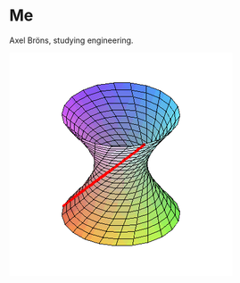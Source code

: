 # Me #

Axel Bröns, studying engineering.

![](https://github.com/axelbrons/axelbrons/blob/main/gif1.gif)


<!---
axelbrons/axelbrons is a ✨ special ✨ repository because its `README.md` (this file) appears on your GitHub profile.
You can click the Preview link to take a look at your changes.
--->
